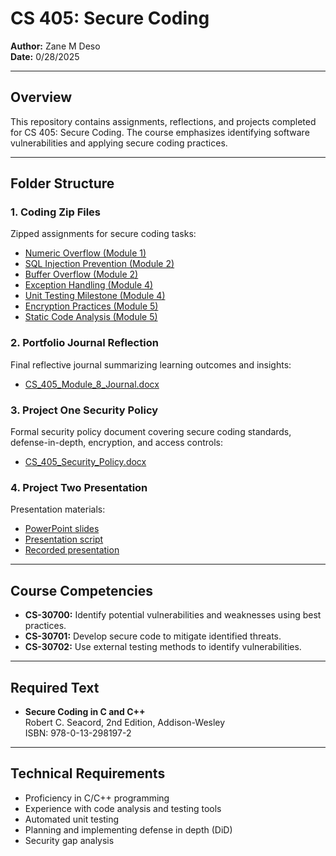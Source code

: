 # CS 405: Secure Coding
**Author:** Zane M Deso  
**Date:** 0/28/2025

---

## Overview
This repository contains assignments, reflections, and projects completed for CS 405: Secure Coding. The course emphasizes identifying software vulnerabilities and applying secure coding practices.

---

## Folder Structure

### 1. Coding Zip Files
Zipped assignments for secure coding tasks:
- [Numeric Overflow (Module 1)](Coding%20Zip%20Files/Numeric_Overflow_Module_1.zip)
- [SQL Injection Prevention (Module 2)](Coding%20Zip%20Files/SQL_Injection_Prevention_Module_2.zip)
- [Buffer Overflow (Module 2)](Coding%20Zip%20Files/Buffer_Overflow_Module_2.zip)
- [Exception Handling (Module 4)](Coding%20Zip%20Files/Exception_Handling_Module_4.zip)
- [Unit Testing Milestone (Module 4)](Coding%20Zip%20Files/Unit_Testing_Milestone_Module_4.zip)
- [Encryption Practices (Module 5)](Coding%20Zip%20Files/Encryption_Practices_Module_5.zip)
- [Static Code Analysis (Module 5)](Coding%20Zip%20Files/Static_Code_Analysis_Module_5.zip)

### 2. Portfolio Journal Reflection
Final reflective journal summarizing learning outcomes and insights:  
- [CS_405_Module_8_Journal.docx](Portfolio%20Journal%20Reflection/CS_405_Module_8_Journal.docx)

### 3. Project One Security Policy
Formal security policy document covering secure coding standards, defense-in-depth, encryption, and access controls:  
- [CS_405_Security_Policy.docx](Project%20One%20Security%20Policy/CS_405_Security_Policy.docx)

### 4. Project Two Presentation
Presentation materials:
- [PowerPoint slides](Project%20Two%20Presentation/CS_405_Project_Two_Presentation.pptx)
- [Presentation script](Project%20Two%20Presentation/CS_405_Project_Two_Script.docx)
- [Recorded presentation](Project%20Two%20Presentation/presentation.mkv)

---

## Course Competencies
- **CS-30700:** Identify potential vulnerabilities and weaknesses using best practices.
- **CS-30701:** Develop secure code to mitigate identified threats.
- **CS-30702:** Use external testing methods to identify vulnerabilities.

---

## Required Text
- **Secure Coding in C and C++**  
    Robert C. Seacord, 2nd Edition, Addison-Wesley  
    ISBN: 978-0-13-298197-2

---

## Technical Requirements
- Proficiency in C/C++ programming
- Experience with code analysis and testing tools
- Automated unit testing
- Planning and implementing defense in depth (DiD)
- Security gap analysis


